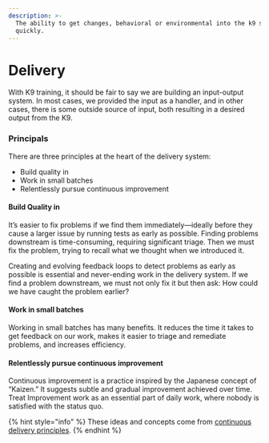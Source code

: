 ```yaml
---
description: >-
  The ability to get changes, behavioral or environmental into the k9 safely and
  quickly.
---
```


# Delivery

With K9 training, it should be fair to say we are building an input-output system. In most cases, we provided the input as a handler, and in other cases, there is some outside source of input, both resulting in a desired output from the K9.

### Principals

There are three principles at the heart of the delivery system:

* Build quality in
* Work in small batches
* Relentlessly pursue continuous improvement

#### Build Quality in

It’s easier to fix problems if we find them immediately—ideally before they cause a larger issue by running tests as early as possible.  Finding problems downstream is time-consuming, requiring significant triage. Then we must fix the problem, trying to recall what we thought when we introduced it.

Creating and evolving feedback loops to detect problems as early as possible is essential and never-ending work in the delivery system. If we find a problem downstream, we must not only fix it but then ask: How could we have caught the problem earlier?

#### Work in small batches

Working in small batches has many benefits. It reduces the time it takes to get feedback on our work, makes it easier to triage and remediate problems, and increases efficiency.

#### Relentlessly pursue continuous improvement

Continuous improvement is a practice inspired by the Japanese concept of “Kaizen.” It suggests subtle and gradual improvement achieved over time. Treat Improvement work as an essential part of daily work, where nobody is satisfied with the status quo.

{% hint style="info" %}
These ideas and concepts come from [continuous delivery principles](https://continuousdelivery.com/principles).
{% endhint %}



